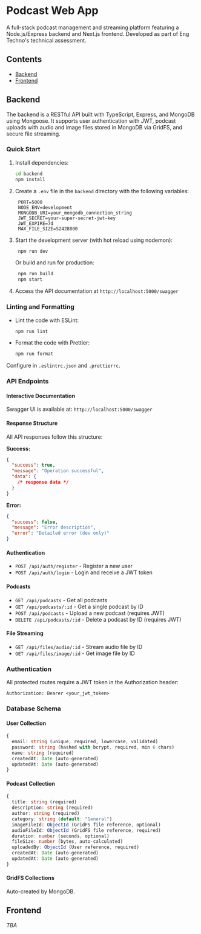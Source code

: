 # Podcast Web App

A full-stack podcast management and streaming platform featuring a Node.js/Express backend and Next.js frontend. Developed as part of Eng Techno's technical assessment.

## Contents

- [Backend](#backend)
- [Frontend](#frontend)

## Backend

The backend is a RESTful API built with TypeScript, Express, and MongoDB using Mongoose. It supports user authentication with JWT, podcast uploads with audio and image files stored in MongoDB via GridFS, and secure file streaming.

### Quick Start

1. Install dependencies:

   ```bash
   cd backend
   npm install
   ```

2. Create a `.env` file in the `backend` directory with the following variables:

   ```env
    PORT=5000
    NODE_ENV=development
    MONGODB_URI=your_mongodb_connection_string
    JWT_SECRET=your-super-secret-jwt-key
    JWT_EXPIRE=7d
    MAX_FILE_SIZE=52428800
   ```

3. Start the development server (with hot reload using nodemon):

   ```bash
    npm run dev
   ```

   Or build and run for production:

   ```bash
    npm run build
    npm start
   ```

4. Access the API documentation at `http://localhost:5000/swagger`

### Linting and Formatting

- Lint the code with ESLint:

  ```bash
  npm run lint
  ```

- Format the code with Prettier:

  ```bash
  npm run format
  ```

Configure in `.eslintrc.json` and `.prettierrc`.

### API Endpoints

#### Interactive Documentation

Swagger UI is available at: `http://localhost:5000/swagger`

#### Response Structure

All API responses follow this structure:

**Success:**

```json
{
  "success": true,
  "message": "Operation successful",
  "data": {
    /* response data */
  }
}
```

**Error:**

```json
{
  "success": false,
  "message": "Error description",
  "error": "Detailed error (dev only)"
}
```

#### Authentication

- `POST /api/auth/register` - Register a new user
- `POST /api/auth/login` - Login and receive a JWT token

#### Podcasts

- `GET /api/podcasts` - Get all podcasts
- `GET /api/podcasts/:id` - Get a single podcast by ID
- `POST /api/podcasts` - Upload a new podcast (requires JWT)
- `DELETE /api/podcasts/:id` - Delete a podcast by ID (requires JWT)

#### File Streaming

- `GET /api/files/audio/:id` - Stream audio file by ID
- `GET /api/files/image/:id` - Get image file by ID

### Authentication

All protected routes require a JWT token in the Authorization header:

`Authorization: Bearer <your_jwt_token>`

### Database Schema

#### User Collection

```typescript
{
  email: string (unique, required, lowercase, validated)
  password: string (hashed with bcrypt, required, min 6 chars)
  name: string (required)
  createdAt: Date (auto-generated)
  updatedAt: Date (auto-generated)
}
```

#### Podcast Collection

```typescript
{
  title: string (required)
  description: string (required)
  author: string (required)
  category: string (default: "General")
  imageFileId: ObjectId (GridFS file reference, optional)
  audioFileId: ObjectId (GridFS file reference, required)
  duration: number (seconds, optional)
  fileSize: number (bytes, auto-calculated)
  uploadedBy: ObjectId (User reference, required)
  createdAt: Date (auto-generated)
  updatedAt: Date (auto-generated)
}
```

#### GridFS Collections

Auto-created by MongoDB.

## Frontend

_TBA_
